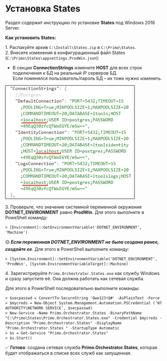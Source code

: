 # Установка States
Раздел содержит инструкцию по установке **States** под Windows 2016 Server. 

**Как установить States:**

1\. Распакуйте архив `C:\Install\States.zip` в `C:\Primo\States`.\
2\. Внесите изменения в конфигурационный файл States (`C:\Primo\States\appsettings.ProdWin.json`):
* В секции **ConnectionStrings** измените **HOST** для всех строк подключения к БД на реальный IP серверов БД.\
  Если поменялся пользователь/пароль БД – их тоже нужно изменить.

![](<../../../.gitbook/assets/install-states-1.png>)

3\. Проверьте, что значение системной переменной окружения **DOTNET_ENVIRONMENT** равно **ProdWin**. Для этого выполните в PoweShell команду:
```
> [Environment]::GetEnvironmentVariable('DOTNET_ENVIRONMENT', 'Machine')
```
:yellow_circle: ***Если переменная DOTNET_ENVIRONMENT не была создана ранее, создайте ее***. Для этого в PowerShell выполните команду:
```
> [System.Environment]::SetEnvironmentVariable('DOTNET_ENVIRONMENT', 'ProdWin', [System.EnvironmentVariableTarget]::Machine)
```
4\. Зарегистрируйте `Primo.Orchestrator.States.exe` как службу Windows и сразу запустите её. Она должна работать как сетевая служба.

Для этого в PowerShell последовательно выполните команды:
```
> $secpasswd = ConvertTo-SecureString 'Qwe123!@#' -AsPlainText -Force 
> $mycreds = New-Object System.Management.Automation.PSCredential ('NT AUTHORITY\NETWORK SERVICE', $secpasswd)  
> New-Service -Name Primo.Orchestrator.States -BinaryPathName "C:\Primo\States\Primo.Orchestrator.States.exe" -Credential $mycreds -Description "Primo.Orchestrator.States" -DisplayName "Primo.Orchestrator.States " -StartupType Automatic 
> $s = Get-Service "Primo.Orchestrator.States"
> $s.Start()
```
:white_check_mark: **Готово**: создана сетевая служба **Primo.Orchestrator.States**, которая будет отображаться в списке всех служб как запущенная.
